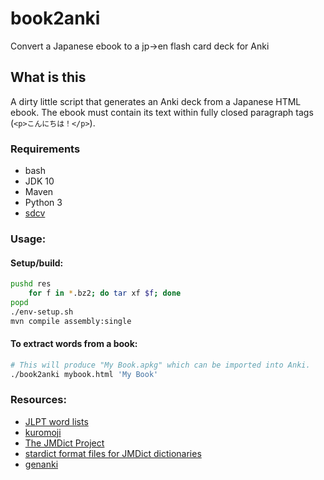 # book2anki
Convert a Japanese ebook to a jp->en flash card deck for Anki

## What is this

A dirty little script that generates an Anki deck from a Japanese HTML ebook.
The ebook must contain its text within fully closed paragraph tags (`<p>こんにちは！</p>`).

### Requirements

* bash
* JDK 10
* Maven
* Python 3
* [sdcv](https://dushistov.github.io/sdcv/)

### Usage:

#### Setup/build:

```bash
pushd res
    for f in *.bz2; do tar xf $f; done
popd
./env-setup.sh
mvn compile assembly:single
```

#### To extract words from a book:

```bash
# This will produce "My Book.apkg" which can be imported into Anki.
./book2anki mybook.html 'My Book'
```

### Resources:

* [JLPT word lists](https://www.thbz.org/kanjimots/jlpt.php3)
* [kuromoji](https://github.com/atilika/kuromoji)
* [The JMDict Project](http://www.edrdg.org/jmdict/j_jmdict.html)
* [stardict format files for JMDict dictionaries](http://download.huzheng.org/ja/)
* [genanki](https://github.com/kerrickstaley/genanki)
